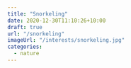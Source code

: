 ```yaml
---
title: "Snorkeling"
date: 2020-12-30T11:10:26+10:00
draft: true
url: "/snorkeling"
imageUrl: "/interests/snorkeling.jpg"
categories:
  - nature
---
```

